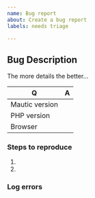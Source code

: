 ```yaml
---
name: Bug report
about: Create a bug report
labels: needs triage

---
```


[//]: # ( Invisible comment: 
IIIIIIIIIIIIIIIIIIIIIIIIIIIIIIIIIIIIIIIIIIIIIIIIII
Before you create the issue:
IIIIIIIIIIIIIIIIIIIIIIIIIIIIIIIIIIIIIIIIIIIIIIIIII
Search for similar report among other reported issues.
Learn how to troubleshoot at https://www.mautic.org/docs/en/tips/troubleshooting.html
Use drag&drop to attach images or other files )

## Bug Description
The more details the better...

| Q   | A
| --- | ---
| Mautic version | 
| PHP version | 
| Browser | 

### Steps to reproduce
1. 
2. 
 
### Log errors


[//]: # ( Invisible comment:
Please check for related errors in the latest log file in [mautic root]/app/log/ and/or the web server's logs and post them here. Be sure to remove sensitive information if applicable. )
